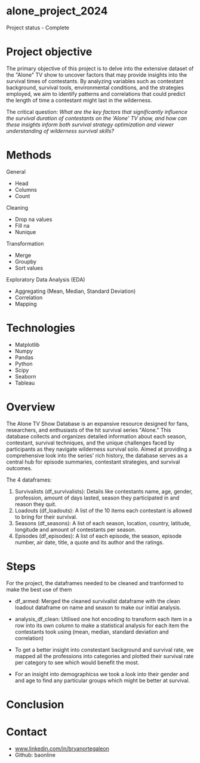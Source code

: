 # alone_project_2024
Project status - Complete

# Project objective
The primary objective of this project is to delve into the extensive dataset of the "Alone" TV show to uncover factors that may provide insights into the survival times of contestants. By analyzing variables such as contestant background, survival tools, environmental conditions, and the strategies employed, we aim to identify patterns and correlations that could predict the length of time a contestant might last in the wilderness.  

The critical question: *What are the key factors that significantly influence the survival duration of contestants on the 'Alone' TV show, and how can these insights inform both survival strategy optimization and viewer understanding of wilderness survival skills?*

# Methods

General
- Head
- Columns
- Count

Cleaning 
- Drop na values
- Fill na
- Nunique

Transformation
- Merge
- Groupby
- Sort values
  
Exploratory Data Analysis (EDA)
  - Aggregating (Mean, Median, Standard Deviation)  
  - Correlation
  - Mapping

  
# Technologies

- Matplotlib
- Numpy
- Pandas
- Python
- Scipy
- Seaborn
- Tableau


# Overview
The Alone TV Show Database is an expansive resource designed for fans, researchers, and enthusiasts of the hit survival series "Alone." This database collects and organizes detailed information about each season, contestant, survival techniques, and the unique challenges faced by participants as they navigate wilderness survival solo. Aimed at providing a comprehensive look into the series' rich history, the database serves as a central hub for episode summaries, contestant strategies, and survival outcomes.

The 4 dataframes:

1. Survivalists (df_survivalists): Details like contestants name, age, gender, profession, amount of days lasted, season they participated in and reason they quit.
2. Loadouts (df_loadouts): A list of the 10 items each contestant is allowed to bring for their survival.
3. Seasons (df_seasons): A list of each season, location, country, latitude, longitude and amount of contestants per season.
4. Episodes (df_episodes): A list of each episode, the season, episode number, air date, title, a quote and its author and the ratings.


# Steps
For the project, the dataframes needed to be cleaned and tranformed to make the best use of them

- df_armed: Merged the cleaned survivalist dataframe with the clean loadout dataframe on name and season to make our initial analysis. 

- analysis_df_clean: Utilised one hot encoding to transform each item in a row into its own column to make a statistical analysis for each item the contestants took using (mean, median, standard deviation and correlation)

- To get a better insight into constestant background and survival rate, we mapped all the professions into categories and plotted their survival rate per category to see which would benefit the most.

- For an insight into demographicss we took a look into their gender and and age to find any particular groups which might be better at survival. 





# Conclusion


# Contact
- www.linkedin.com/in/bryanortegaleon
- Github: baonline
